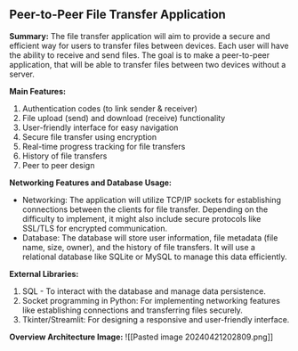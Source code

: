 ## Peer-to-Peer File Transfer Application

**Summary:**
The file transfer application will aim to provide a secure and efficient way for users to transfer files between devices. Each user will have the ability to receive and send files. The goal is to make a peer-to-peer application, that will be able to transfer files between two devices without a server.

**Main Features:**
1. Authentication codes (to link sender & receiver)
2. File upload (send) and download (receive) functionality
3. User-friendly interface for easy navigation
4. Secure file transfer using encryption
5. Real-time progress tracking for file transfers
6. History of file transfers
7. Peer to peer design

**Networking Features and Database Usage:**
- Networking: The application will utilize TCP/IP sockets for establishing connections between the clients for file transfer. Depending on the difficulty to implement, it might also include secure protocols like SSL/TLS for encrypted communication.
- Database: The database will store user information, file metadata (file name, size, owner), and the history of file transfers. It will use a relational database like SQLite or MySQL to manage this data efficiently.

**External Libraries:**
1. SQL - To interact with the database and manage data persistence.
2. Socket programming in Python: For implementing networking features like establishing connections and transferring files securely.
3. Tkinter/Streamlit: For designing a responsive and user-friendly interface.

**Overview Architecture Image:**
![[Pasted image 20240421202809.png]]
